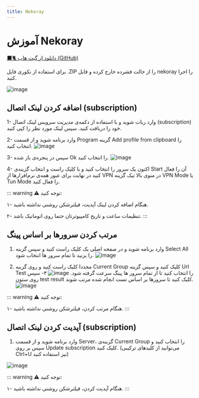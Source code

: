 ```yaml
---
title: Nekoray
---
```


# آموزش Nekoray

[🐈‍⬛ دانلود از گیت هاب (GitHub)](https://github.com/Matsuridayo/nekoray/releases/latest)

برای استفاده از نکوری فایل .ZIP را از حالت فشرده خارج کرده و فایل nekoray را اجرا کنید.

![image](https://github.com/VPNHELP/vpnhelp.github.io/assets/129318294/fd03d9ce-e2f1-40be-977a-091899bdd206)


## اضافه کردن لینک اتصال (subscription)
1- وارد ربات شوید و با استفاده از دکمه‌ی مدیریت سرویس لینک اتصال (subscription) خود را دریافت کنید. سپس لینک مورد نظر را کپی کنید.

2- وارد برنامه شوید و از قسمت Program گزینه Add profile from clipboard را انتخاب کنید.
![image](https://github.com/VPNHELP/vpnhelp.github.io/assets/129318294/d7839eb4-a998-4609-87a1-896a23317012)

3- سپس در پنجره‌ی باز شده Ok را انتخاب کنید.
![image](https://github.com/VPNHELP/vpnhelp.github.io/assets/129318294/0ad82137-a35b-4398-a488-22cdbaa8c9d7)


4- اکنون یک سرور را انتخاب کنید و با کلیک راست و انتخاب گزینه‌ی Start آن را فعال کنید در نهایت برای عبور همه‌ی نرم‌افزار‌ها از VPN در منوی بالا تیک گزینه VPN Mode یا Tun Mode را فعال کنید.


::: warning ⚠️ توجه کنید:

۱- هنگام اضافه کردن لینک آپدیت، فیلترشکن روشنی نداشته باشید.

۲- تنظیمات ساعت و تاریخ کامپیوتر‌تان حتما روی اتوماتیک باشد.
::: 

## مرتب کردن سرور‌ها بر اساس پینگ

1. وارد برنامه شوید و در صفحه اصلی یک کلیک راست کنید و سپس گزینه Select All را بزنید تا تمام سرور ها انتخاب شود.
![image](https://github.com/VPNHELP/vpnhelp.github.io/assets/129318294/ccbd033f-d16b-42c3-a1a9-aa9c63cf1332)

2. مجددا کلیک راست کنید و روی گزینه Current Group کلیک کنید و سپس گزینه Url Test را انتخاب کنید تا از تمام سرور ها پینگ سرعت گرفته شود.
![image](https://github.com/VPNHELP/vpnhelp.github.io/assets/129318294/fe051d90-53f7-4c91-b556-e22d4d0eb7f3)
۳- سپس روی ستون test result کلیک کنید تا سرور‌ها بر اساس تست انجام شده مرتب شوند. 
![image](https://github.com/VPNHELP/vpnhelp.github.io/assets/129318294/34a38a59-c53f-481d-ae0c-83b410c8dc9e)

::: warning ⚠️ توجه کنید:

۱- هنگام مرتب کردن، فیلترشکن روشنی نداشته باشید.
::: 
## آپدیت کردن لینک اتصال (subscription)

1. وارد برنامه شوید و از قسمت Server، گزینه‌ی Current Group را انتخاب کنید و سپس بر روی Update subscription کلیک کنید. (می‌توانید از کلید‌های ترکیبی  Ctrl+U نیز استفاده کنید)

![image](https://github.com/VPNHELP/vpnhelp.github.io/assets/129318294/5db2c11f-298d-4621-bf9d-684e22b812cc)

::: warning ⚠️ توجه کنید:

۱- هنگام آپدیت کردن، فیلترشکن روشنی نداشته باشید.
:::
